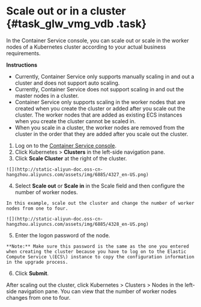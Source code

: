 # Scale out or in a cluster {#task_glw_vmg_vdb .task}

In the Container Service console, you can scale out or scale in the worker nodes of a Kubernetes cluster according to your actual business requirements.

**Instructions**

-   Currently, Container Service only supports manually scaling in and out a cluster and does not support auto scaling.
-   Currently, Container Service does not support scaling in and out the master nodes in a cluster.
-   Container Service only supports scaling in the worker nodes that are created when you create the cluster or added after you scale out the cluster. The worker nodes that are added as existing ECS instances when you create the cluster cannot be scaled in.
-   When you scale in a cluster, the worker nodes are removed from the cluster in the order that they are added after you scale out the cluster.

1.   Log on to the [Container Service console](https://partners-intl.console.aliyun.com/#/cs%20%22Container%20Service%20console%22). 
2.   Click Kubernetes \> **Clusters** in the left-side navigation pane. 
3.   Click **Scale Cluster** at the right of the cluster. 

    ![](http://static-aliyun-doc.oss-cn-hangzhou.aliyuncs.com/assets/img/6885/4327_en-US.png)

4.   Select **Scale out** or **Scale in** in the Scale field and then configure the number of worker nodes. 

    In this example, scale out the cluster and change the number of worker nodes from one to four.

    ![](http://static-aliyun-doc.oss-cn-hangzhou.aliyuncs.com/assets/img/6885/4328_en-US.png)

5.   Enter the logon password of the node. 

    **Note:** Make sure this password is the same as the one you entered when creating the cluster because you have to log on to the Elastic Compute Service \(ECS\) instance to copy the configuration information in the upgrade process.

6.   Click **Submit**. 

After scaling out the cluster, click Kubernetes \> Clusters \> Nodes in the left-side navigation pane. You can view that the number of worker nodes changes from one to four.

